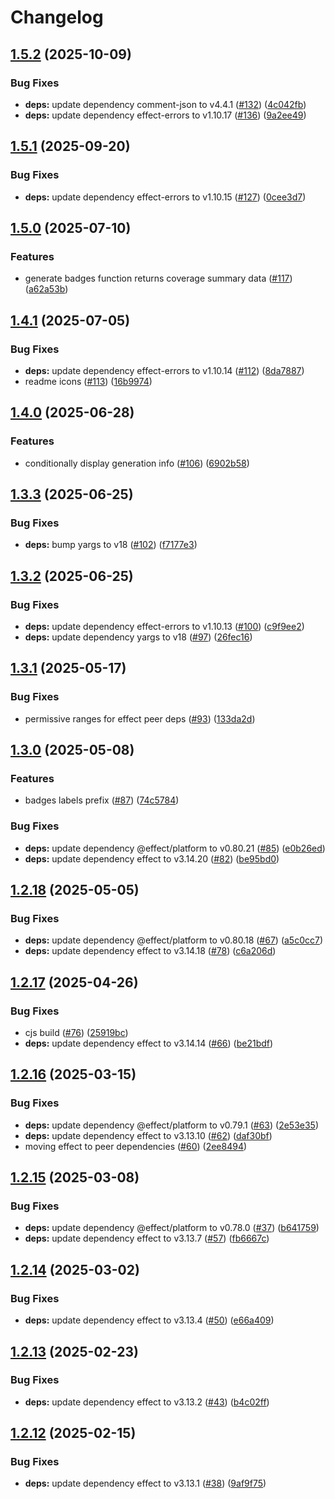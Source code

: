 # Changelog

## [1.5.2](https://github.com/jpb06/node-coverage-badges/compare/v1.5.1...v1.5.2) (2025-10-09)


### Bug Fixes

* **deps:** update dependency comment-json to v4.4.1 ([#132](https://github.com/jpb06/node-coverage-badges/issues/132)) ([4c042fb](https://github.com/jpb06/node-coverage-badges/commit/4c042fb1d0bec5dceb4fc01775bb6ee30560b498))
* **deps:** update dependency effect-errors to v1.10.17 ([#136](https://github.com/jpb06/node-coverage-badges/issues/136)) ([9a2ee49](https://github.com/jpb06/node-coverage-badges/commit/9a2ee49acf9fab2f3d8172a0f34d9b2421ef6b03))

## [1.5.1](https://github.com/jpb06/node-coverage-badges/compare/v1.5.0...v1.5.1) (2025-09-20)


### Bug Fixes

* **deps:** update dependency effect-errors to v1.10.15 ([#127](https://github.com/jpb06/node-coverage-badges/issues/127)) ([0cee3d7](https://github.com/jpb06/node-coverage-badges/commit/0cee3d7aff2a28aa74048f2960034b6bfaa3599d))

## [1.5.0](https://github.com/jpb06/node-coverage-badges/compare/v1.4.1...v1.5.0) (2025-07-10)


### Features

* generate badges function returns coverage summary data ([#117](https://github.com/jpb06/node-coverage-badges/issues/117)) ([a62a53b](https://github.com/jpb06/node-coverage-badges/commit/a62a53b741ea58255863eb1f6204c7be36a44b27))

## [1.4.1](https://github.com/jpb06/node-coverage-badges/compare/v1.4.0...v1.4.1) (2025-07-05)


### Bug Fixes

* **deps:** update dependency effect-errors to v1.10.14 ([#112](https://github.com/jpb06/node-coverage-badges/issues/112)) ([8da7887](https://github.com/jpb06/node-coverage-badges/commit/8da7887d9a5abeeb0e53fb9956b09ab3fc543784))
* readme icons ([#113](https://github.com/jpb06/node-coverage-badges/issues/113)) ([16b9974](https://github.com/jpb06/node-coverage-badges/commit/16b9974b0ecd0174353a523e361c03c36cfa01c8))

## [1.4.0](https://github.com/jpb06/node-coverage-badges/compare/v1.3.3...v1.4.0) (2025-06-28)


### Features

* conditionally display generation info ([#106](https://github.com/jpb06/node-coverage-badges/issues/106)) ([6902b58](https://github.com/jpb06/node-coverage-badges/commit/6902b582060bdc4aa7f9089e455f034ddc0a7128))

## [1.3.3](https://github.com/jpb06/node-coverage-badges/compare/v1.3.2...v1.3.3) (2025-06-25)


### Bug Fixes

* **deps:** bump yargs to v18 ([#102](https://github.com/jpb06/node-coverage-badges/issues/102)) ([f7177e3](https://github.com/jpb06/node-coverage-badges/commit/f7177e3d1b1e4f81ade848961fd4c6ed75ceb249))

## [1.3.2](https://github.com/jpb06/node-coverage-badges/compare/v1.3.1...v1.3.2) (2025-06-25)


### Bug Fixes

* **deps:** update dependency effect-errors to v1.10.13 ([#100](https://github.com/jpb06/node-coverage-badges/issues/100)) ([c9f9ee2](https://github.com/jpb06/node-coverage-badges/commit/c9f9ee25a1070ed7fe175421a1d883d54c4e4249))
* **deps:** update dependency yargs to v18 ([#97](https://github.com/jpb06/node-coverage-badges/issues/97)) ([26fec16](https://github.com/jpb06/node-coverage-badges/commit/26fec16a448c45a5ff97c1812652db28e2e6ba57))

## [1.3.1](https://github.com/jpb06/node-coverage-badges/compare/v1.3.0...v1.3.1) (2025-05-17)


### Bug Fixes

* permissive ranges for effect peer deps ([#93](https://github.com/jpb06/node-coverage-badges/issues/93)) ([133da2d](https://github.com/jpb06/node-coverage-badges/commit/133da2d29d30eb0f774e282b45c5b719ffbd5763))

## [1.3.0](https://github.com/jpb06/node-coverage-badges/compare/v1.2.18...v1.3.0) (2025-05-08)


### Features

* badges labels prefix ([#87](https://github.com/jpb06/node-coverage-badges/issues/87)) ([74c5784](https://github.com/jpb06/node-coverage-badges/commit/74c5784bd3862dc026edfa9d89a38adaecf64f8d))


### Bug Fixes

* **deps:** update dependency @effect/platform to v0.80.21 ([#85](https://github.com/jpb06/node-coverage-badges/issues/85)) ([e0b26ed](https://github.com/jpb06/node-coverage-badges/commit/e0b26ed36bf741807e499ddd90013af1ead889b5))
* **deps:** update dependency effect to v3.14.20 ([#82](https://github.com/jpb06/node-coverage-badges/issues/82)) ([be95bd0](https://github.com/jpb06/node-coverage-badges/commit/be95bd0e22e420a189ce2a0bcb944f14290567cd))

## [1.2.18](https://github.com/jpb06/node-coverage-badges/compare/v1.2.17...v1.2.18) (2025-05-05)


### Bug Fixes

* **deps:** update dependency @effect/platform to v0.80.18 ([#67](https://github.com/jpb06/node-coverage-badges/issues/67)) ([a5c0cc7](https://github.com/jpb06/node-coverage-badges/commit/a5c0cc70da243e8c058c11aedf3a940ccd057e9a))
* **deps:** update dependency effect to v3.14.18 ([#78](https://github.com/jpb06/node-coverage-badges/issues/78)) ([c6a206d](https://github.com/jpb06/node-coverage-badges/commit/c6a206deca353b7f8a30810a359c381738aad18a))

## [1.2.17](https://github.com/jpb06/node-coverage-badges/compare/v1.2.16...v1.2.17) (2025-04-26)


### Bug Fixes

* cjs build ([#76](https://github.com/jpb06/node-coverage-badges/issues/76)) ([25919bc](https://github.com/jpb06/node-coverage-badges/commit/25919bc7159e1ecc6b0d26d3c33a33efbe12428b))
* **deps:** update dependency effect to v3.14.14 ([#66](https://github.com/jpb06/node-coverage-badges/issues/66)) ([be21bdf](https://github.com/jpb06/node-coverage-badges/commit/be21bdf47f9740cf21fed054c6e582371a3ead0c))

## [1.2.16](https://github.com/jpb06/node-coverage-badges/compare/v1.2.15...v1.2.16) (2025-03-15)


### Bug Fixes

* **deps:** update dependency @effect/platform to v0.79.1 ([#63](https://github.com/jpb06/node-coverage-badges/issues/63)) ([2e53e35](https://github.com/jpb06/node-coverage-badges/commit/2e53e35e849e05c44c9aeb50d31bc1bf9d47b9fb))
* **deps:** update dependency effect to v3.13.10 ([#62](https://github.com/jpb06/node-coverage-badges/issues/62)) ([daf30bf](https://github.com/jpb06/node-coverage-badges/commit/daf30bff01f9bdd2d7972823db096ec64c109d3c))
* moving effect to peer dependencies ([#60](https://github.com/jpb06/node-coverage-badges/issues/60)) ([2ee8494](https://github.com/jpb06/node-coverage-badges/commit/2ee8494a1be9b329556abd74d9b3db36894f7d65))

## [1.2.15](https://github.com/jpb06/node-coverage-badges/compare/v1.2.14...v1.2.15) (2025-03-08)


### Bug Fixes

* **deps:** update dependency @effect/platform to v0.78.0 ([#37](https://github.com/jpb06/node-coverage-badges/issues/37)) ([b641759](https://github.com/jpb06/node-coverage-badges/commit/b64175950ccd3589e3c4dadf790043dd29216364))
* **deps:** update dependency effect to v3.13.7 ([#57](https://github.com/jpb06/node-coverage-badges/issues/57)) ([fb6667c](https://github.com/jpb06/node-coverage-badges/commit/fb6667c4d8b860011004c0fa675aacecda525fb0))

## [1.2.14](https://github.com/jpb06/node-coverage-badges/compare/v1.2.13...v1.2.14) (2025-03-02)


### Bug Fixes

* **deps:** update dependency effect to v3.13.4 ([#50](https://github.com/jpb06/node-coverage-badges/issues/50)) ([e66a409](https://github.com/jpb06/node-coverage-badges/commit/e66a409705d857483e26201ecd40b8e8fa603668))

## [1.2.13](https://github.com/jpb06/node-coverage-badges/compare/v1.2.12...v1.2.13) (2025-02-23)


### Bug Fixes

* **deps:** update dependency effect to v3.13.2 ([#43](https://github.com/jpb06/node-coverage-badges/issues/43)) ([b4c02ff](https://github.com/jpb06/node-coverage-badges/commit/b4c02ff681e1fb7a9cadddc3777bad2b509639cf))

## [1.2.12](https://github.com/jpb06/node-coverage-badges/compare/v1.2.11...v1.2.12) (2025-02-15)


### Bug Fixes

* **deps:** update dependency effect to v3.13.1 ([#38](https://github.com/jpb06/node-coverage-badges/issues/38)) ([9af9f75](https://github.com/jpb06/node-coverage-badges/commit/9af9f7519156fb5247065a310f15d5fe6797aeaf))
